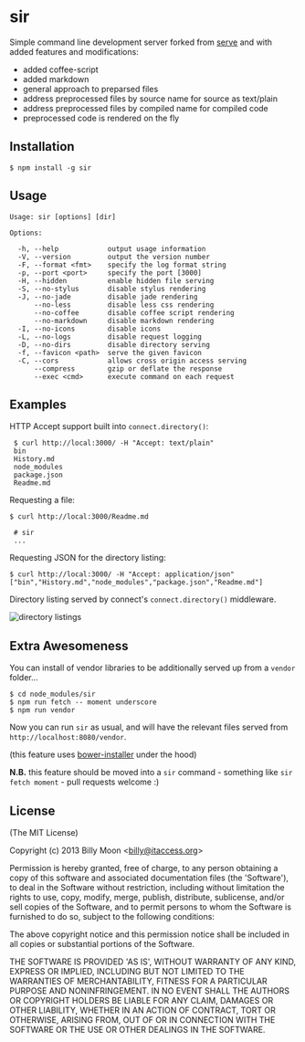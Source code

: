 # sir

Simple command line development server forked from [serve](https://github.com/visionmedia/serve) and with added features and modifications:

- added coffee-script
- added markdown
- general approach to preparsed files
- address preprocessed files by source name for source as text/plain
- address preprocessed files by compiled name for compiled code
- preprocessed code is rendered on the fly

## Installation

    $ npm install -g sir

## Usage


    Usage: sir [options] [dir]

    Options:

      -h, --help            output usage information
      -V, --version         output the version number
      -F, --format <fmt>    specify the log format string
      -p, --port <port>     specify the port [3000]
      -H, --hidden          enable hidden file serving
      -S, --no-stylus       disable stylus rendering
      -J, --no-jade         disable jade rendering
          --no-less         disable less css rendering
          --no-coffee       disable coffee script rendering
          --no-markdown     disable markdown rendering
      -I, --no-icons        disable icons
      -L, --no-logs         disable request logging
      -D, --no-dirs         disable directory serving
      -f, --favicon <path>  serve the given favicon
      -C, --cors            allows cross origin access serving
          --compress        gzip or deflate the response
          --exec <cmd>      execute command on each request

## Examples

 HTTP Accept support built into `connect.directory()`:
 
     $ curl http://local:3000/ -H "Accept: text/plain"
     bin
     History.md
     node_modules
     package.json
     Readme.md

  Requesting a file:

    $ curl http://local:3000/Readme.md

     # sir
     ...

  Requesting JSON for the directory listing:

    $ curl http://local:3000/ -H "Accept: application/json"
    ["bin","History.md","node_modules","package.json","Readme.md"]

 Directory listing served by connect's `connect.directory()` middleware.

  ![directory listings](http://f.cl.ly/items/100M2C3o0p2u3A0q1o3H/Screenshot.png)

## Extra Awesomeness

You can install of vendor libraries to be additionally served up from a `vendor` folder...

    $ cd node_modules/sir
    $ npm run fetch -- moment underscore
    $ npm run vendor

Now you can run `sir` as usual, and will have the relevant files served from `http://localhost:8080/vendor`.

(this feature uses [bower-installer](https://github.com/blittle/bower-installer) under the hood)

**N.B.** this feature should be moved into a `sir` command - something like `sir fetch moment` - pull requests welcome :)

## License 

(The MIT License)

Copyright (c) 2013 Billy Moon &lt;billy@itaccess.org&gt;

Permission is hereby granted, free of charge, to any person obtaining
a copy of this software and associated documentation files (the
'Software'), to deal in the Software without restriction, including
without limitation the rights to use, copy, modify, merge, publish,
distribute, sublicense, and/or sell copies of the Software, and to
permit persons to whom the Software is furnished to do so, subject to
the following conditions:

The above copyright notice and this permission notice shall be
included in all copies or substantial portions of the Software.

THE SOFTWARE IS PROVIDED 'AS IS', WITHOUT WARRANTY OF ANY KIND,
EXPRESS OR IMPLIED, INCLUDING BUT NOT LIMITED TO THE WARRANTIES OF
MERCHANTABILITY, FITNESS FOR A PARTICULAR PURPOSE AND NONINFRINGEMENT.
IN NO EVENT SHALL THE AUTHORS OR COPYRIGHT HOLDERS BE LIABLE FOR ANY
CLAIM, DAMAGES OR OTHER LIABILITY, WHETHER IN AN ACTION OF CONTRACT,
TORT OR OTHERWISE, ARISING FROM, OUT OF OR IN CONNECTION WITH THE
SOFTWARE OR THE USE OR OTHER DEALINGS IN THE SOFTWARE.
